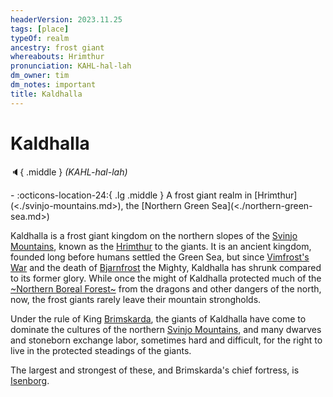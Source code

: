 ```yaml
---
headerVersion: 2023.11.25
tags: [place]
typeOf: realm
ancestry: frost giant
whereabouts: Hrimthur
pronunciation: KAHL-hal-lah
dm_owner: tim
dm_notes: important
title: Kaldhalla
---
```

# Kaldhalla
:speaker:{ .middle } *(KAHL-hal-lah)*  
<div class="grid cards ext-narrow-margin ext-one-column" markdown>
-    :octicons-location-24:{ .lg .middle } A frost giant realm in [Hrimthur](<./svinjo-mountains.md>), the [Northern Green Sea](<./northern-green-sea.md>)  
</div>


Kaldhalla is a frost giant kingdom on the northern slopes of the [Svinjo Mountains](<./svinjo-mountains.md>), known as the [Hrimthur](<./svinjo-mountains.md>) to the giants. It is an ancient kingdom, founded long before humans settled the Green Sea, but since [Vimfrost's War](<../../events/1500s/vimfrost-s-war.md>) and the death of [Bjarnfrost](<../../people/giants/bjarnfrost.md>) the Mighty, Kaldhalla has shrunk compared to its former glory. While once the might of Kaldhalla protected much of the [~Northern Boreal Forest~](<./northern-boreal-forest.md>) from the dragons and other dangers of the north, now, the frost giants rarely leave their mountain strongholds. 

Under the rule of King [Brimskarda](<../../people/giants/brimskarda.md>), the giants of Kaldhalla have come to dominate the cultures of the northern [Svinjo Mountains](<./svinjo-mountains.md>), and many dwarves and stoneborn exchange labor, sometimes hard and difficult, for the right to live in the protected steadings of the giants.

The largest and strongest of these, and Brimskarda's chief fortress, is [Isenborg](<./isenborg.md>). 

